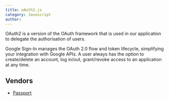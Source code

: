 ```yaml
---
title: oAuth2.js
category: Javascript
author: 
---
```


OAuth2 is a version of the OAuth framework that is used in our application to delegate the authorisation of users.

Google Sign-In manages the OAuth 2.0 flow and token lifecycle, simplifying your integration with Google APIs. A user always has the option to create/delete an account, log in/out, grant/revoke access to an application at any time.

## Vendors

* [Passport](https://kanetesta.github.io/IT-Project/content/Vendors/passport.html)
